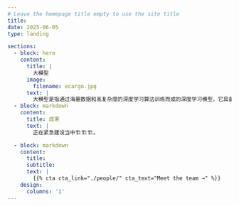 ```yaml
---
# Leave the homepage title empty to use the site title
title:
date: 2025-06-05
type: landing

sections:
  - block: hero
    content:
      title: |
        大模型
      image:
        filename: ecargo.jpg
      text: |
        大模型是指通过海量数据和高复杂度的深度学习算法训练而成的深度学习模型，它具备强大的学习和推理能力，在自然语言处理、计算机视觉等多个领域展现出卓越的性能，同时面临着计算资源消耗大、可解释性差等挑战。
  - block: markdown
    content:
      title: 成果
      text: |
        正在紧急建设当中🏗️🏗️🏗️。

  - block: markdown
    content:
      title:
      subtitle:
      text: |
        {{% cta cta_link="./people/" cta_text="Meet the team →" %}}
    design:
      columns: '1'
---
```

